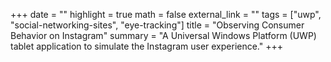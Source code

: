 +++
date = ""
highlight = true
math = false
external_link = ""
tags = ["uwp", "social-networking-sites", "eye-tracking"]
title = "Observing Consumer Behavior on Instagram"
summary = "A Universal Windows Platform (UWP) tablet application to simulate the Instagram user experience."
+++
